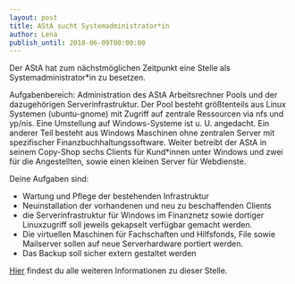 ```yaml
---
layout: post
title: AStA sucht Systemadministrator*in
author: Lena
publish_until: 2018-06-09T00:00:00
---
```


Der AStA hat zum nächstmöglichen Zeitpunkt eine Stelle als Systemadministrator*in zu besetzen.

Aufgabenbereich:
Administration des AStA Arbeitsrechner Pools und der dazugehörigen Serverinfrastruktur.
Der Pool besteht größtenteils aus Linux Systemen (ubuntu-gnome) mit Zugriff auf
zentrale Ressourcen via nfs und yp/nis. Eine Umstellung auf Windows-Systeme ist u. U.
angedacht.
Ein anderer Teil besteht aus Windows Maschinen ohne zentralen Server mit spezifischer
Finanzbuchhaltungssoftware. Weiter betreibt der AStA in seinem Copy-Shop sechs
Clients für Kund*innen unter Windows und zwei für die Angestellten, sowie einen
kleinen Server für Webdienste.

Deine Aufgaben sind:

* Wartung und Pflege der bestehenden Infrastruktur
* Neuinstallation der vorhandenen und neu zu beschaffenden Clients
* die Serverinfrastruktur für Windows im Finanznetz sowie dortiger Linuxzugriff soll jeweils gekapselt verfügbar gemacht werden.
* Die virtuellen Maschinen für Fachschaften und Hilfsfonds, File sowie Mailserver sollen auf neue Serverhardware portiert werden.
* Das Backup soll sicher extern gestaltet werden

[Hier](dokumente/ausschreibungen_jobboerse/2017-06-09_asta2.pdf) findest du alle weiteren Informationen zu dieser Stelle.
